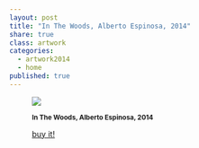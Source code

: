 ```yaml
---
layout: post
title: "In The Woods, Alberto Espinosa, 2014"
share: true
class: artwork
categories:
  - artwork2014
  - home
published: true
---
```


<figure class="text-center">
	<img src="http://www.artinpocket.cat/wp-content/uploads/2014/07/3-in-the-woods-alberto-espinosa-2014-watermark.jpg">
	<figcaption>
		<p><small><strong>In The Woods, Alberto Espinosa, 2014</strong></small></p>
		<p><a href="http://www.artinpocket.cat/product/in-the-woods-alberto-espinosa-2014/" class="btn btn-primary btn-lg"><i class="fa fa-credit-card"></i> buy it!</a></p>
	</figcaption>
</figure>